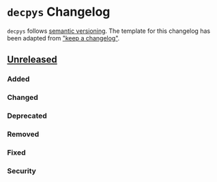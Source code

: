 # `decpys` Changelog

`decpys` follows [semantic versioning](https://semver.org/). The template for this changelog has been
adapted from ["keep a changelog"](https://keepachangelog.com/en/1.0.0/).


## [Unreleased]

### Added

### Changed

### Deprecated

### Removed

### Fixed

### Security



[Unreleased]: https://github.com/mbenzreba/decpys/compare/master...HEAD